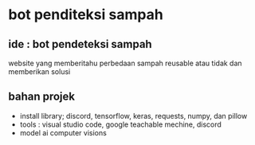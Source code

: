 # bot penditeksi sampah

## ide : bot pendeteksi sampah
website yang memberitahu perbedaan sampah reusable atau tidak dan memberikan solusi

## bahan projek
*  install library; discord, tensorflow, keras, requests, numpy, dan pillow
*  tools : visual studio code, google teachable mechine, discord
*  model ai computer visions
